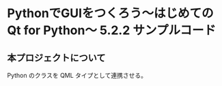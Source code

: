 ﻿# PythonでGUIをつくろう〜はじめてのQt for Python〜 5.2.2 サンプルコード

## 本プロジェクトについて

Python のクラスを QML タイプとして連携させる。

